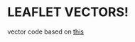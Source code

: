 LEAFLET VECTORS!
========

vector code based on [this](https://github.com/glenrobertson/leaflet-tilelayer-geojson/)